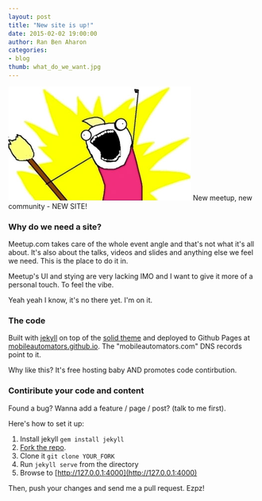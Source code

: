 ```yaml
---
layout: post
title: "New site is up!"
date: 2015-02-02 19:00:00
author: Ran Ben Aharon
categories:
- blog
thumb: what_do_we_want.jpg
---
```

<img class="float_right left_margin bottom_margin" src="/assets/img/blog/what_do_we_want.jpg">
New meetup, new community - NEW SITE!

### Why do we need a site?

Meetup.com takes care of the whole event angle and that's not what it's all about. It's also about the talks, videos and slides and anything else we feel we need. This is the place to do it in.

Meetup's UI and stying are very lacking IMO and I want to give it more of a personal touch. To feel the vibe.

Yeah yeah I know, it's no there yet. I'm on it.

<!--more-->

### The code

Built with [jekyll] on top of the [solid theme][solid] and deployed to Github Pages at [mobileautomators.github.io][repo]. The "mobileautomators.com" DNS records point to it.

Why like this? It's free hosting baby AND promotes code contirbution.

### Contiribute your code and content

Found a bug? Wanna add a feature / page / post? (talk to me first).

Here's how to set it up:

1. Install jekyll `gem install jekyll`
2. [Fork the repo][repo].
3. Clone it `git clone YOUR_FORK`
4. Run `jekyll serve` from the directory
5. Browse to [http://127.0.0.1:4000](http://127.0.0.1:4000)

Then, push your changes and send me a pull request. Ezpz!

[jekyll]: http://jekyllrb.com/
[solid]: https://github.com/st4ple/solid-jekyll
[repo]: https://github.com/MobileAutomators/mobileautomators.github.io
